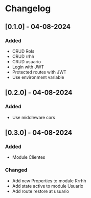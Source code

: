 # Changelog

## [0.1.0] - 04-08-2024
### Added
- CRUD Rols
- CRUD rrhh
- CRUD usuario
- Login with JWT
- Protected routes with JWT
- Use environment variable

## [0.2.0] - 04-08-2024
### Added
- Use middleware cors

## [0.3.0] - 04-08-2024
### Added
- Module Clientes

### Changed
- Add new Properties to module Rrrhh
- Add state active to module Usuario
- Add route restore at usuario